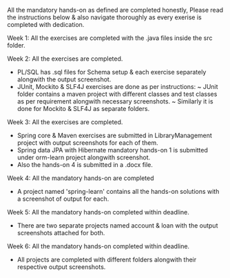 All the mandatory hands-on as defined are completed honestly, Please read the instructions below & also navigate thoroughly as every exerise is completed with dedication.

Week 1:
All the exercises are completed with the .java files inside the src folder.

Week 2:
All the exercises are completed.
- PL/SQL has .sql files for Schema setup & each exercise separately alongwith the output screenshot.
- JUnit, Mockito & SLF4J exercises are done as per instructions:
  ~ JUnit folder contains a maven project with different classes and test classes as per requirement alongwith necessary screenshots.
  ~ Similarly it is done for Mockito & SLF4J as separate folders. 

Week 3:
All the exercises are completed.
- Spring core & Maven exercises are submitted in LibraryManagement project with output screenshots for each of them.
- Spring data JPA with Hibernate mandatory hands-on 1 is submitted under orm-learn project alongwith screenshot.
- Also the hands-on 4 is submitted in a .docx file.

Week 4:
All the mandatory hands-on are completed
- A project named 'spring-learn' contains all the hands-on solutions with a screenshot of output for each.

Week 5:
All the mandatory hands-on completed within deadline.
- There are two separate projects named account & loan with the output screenshots attached for both. 

Week 6:
All the mandatory hands-on completed within deadline.
- All projects are completed with different folders alongwith their respective output screenshots.

